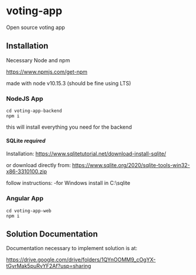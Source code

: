 # voting-app

Open source voting app

## Installation

Necessary Node and npm

<https://www.npmjs.com/get-npm>

made with node v10.15.3 (should be fine using LTS)

### NodeJS App

```unix
cd voting-app-backend
npm i
```

this will install everything you need for the backend

#### SQLite *required*


Installation: <https://www.sqlitetutorial.net/download-install-sqlite/>

or download directly from: <https://www.sqlite.org/2020/sqlite-tools-win32-x86-3310100.zip>

follow instructions: -for Windows install in C:\sqlite

### Angular App

```unix
cd voting-app-web
npm i
```

## Solution Documentation

Documentation necessary to implement solution is at:

<https://drive.google.com/drive/folders/1QYnOOMM9_cOgYX-tGyrMak5puRvYF2Af?usp=sharing>
